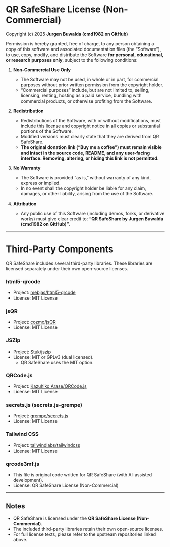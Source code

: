 # QR SafeShare License (Non-Commercial)

Copyright (c) 2025 **Jurgen Buwalda (cmd1982 on GitHub)**

Permission is hereby granted, free of charge, to any person obtaining a copy of this software and associated documentation files (the “Software”), to use, copy, modify, and distribute the Software **for personal, educational, or research purposes only**, subject to the following conditions:

1. **Non-Commercial Use Only**
   - The Software may not be used, in whole or in part, for commercial purposes without prior written permission from the copyright holder.
   - “Commercial purposes” include, but are not limited to, selling, licensing, renting, hosting as a paid service, bundling with commercial products, or otherwise profiting from the Software.

2. **Redistribution**
   - Redistributions of the Software, with or without modifications, must include this license and copyright notice in all copies or substantial portions of the Software.
   - Modified versions must clearly state that they are derived from QR SafeShare.
   - **The original donation link (“Buy me a coffee”) must remain visible and intact in the source code, README, and any user-facing interface. Removing, altering, or hiding this link is not permitted.**

3. **No Warranty**
   - The Software is provided “as is,” without warranty of any kind, express or implied.
   - In no event shall the copyright holder be liable for any claim, damages, or other liability, arising from the use of the Software.

4. **Attribution**
   - Any public use of this Software (including demos, forks, or derivative works) must give clear credit to:
     **“QR SafeShare by Jurgen Buwalda (cmd1982 on GitHub)”**.

---

# Third-Party Components

QR SafeShare includes several third-party libraries.
These libraries are licensed separately under their own open-source licenses.

### html5-qrcode
- Project: [mebjas/html5-qrcode](https://github.com/mebjas/html5-qrcode)
- License: MIT License

### jsQR
- Project: [cozmo/jsQR](https://github.com/cozmo/jsQR)
- License: MIT License

### JSZip
- Project: [Stuk/jszip](https://github.com/Stuk/jszip)
- License: MIT or GPLv3 (dual licensed).
  - QR SafeShare uses the MIT option.

### QRCode.js
- Project: [Kazuhiko Arase/QRCode.js](https://github.com/davidshimjs/qrcodejs)
- License: MIT License

### secrets.js (secrets.js-grempe)
- Project: [grempe/secrets.js](https://github.com/grempe/secrets.js)
- License: MIT License

### Tailwind CSS
- Project: [tailwindlabs/tailwindcss](https://github.com/tailwindlabs/tailwindcss)
- License: MIT License

### qrcode3mf.js
- This file is original code written for QR SafeShare (with AI-assisted development).
- License: QR SafeShare License (Non-Commercial)

---

## Notes
- QR SafeShare is licensed under the **QR SafeShare License (Non-Commercial)**.
- The included third-party libraries retain their own open-source licenses.
- For full license texts, please refer to the upstream repositories linked above.
